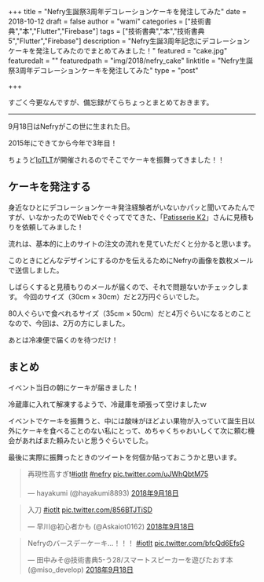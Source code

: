 +++
title = "Nefry生誕祭3周年デコレーションケーキを発注してみた"
date = 2018-10-12
draft = false
author = "wami"
categories = ["技術書典","本","Flutter","Firebase"]
tags = ["技術書典","本","技術書典5","Flutter","Firebase"]
description = "Nefry生誕3周年記念にデコレーションケーキを発注してみたのでまとめてみました！"
featured = "cake.jpg"
featuredalt = ""
featuredpath = "img/2018/nefry_cake"
linktitle = "Nefry生誕祭3周年デコレーションケーキを発注してみた"
type = "post"

+++

すごく今更なんですが、備忘録がてらちょっとまとめておきます。

-------------

9月18日はNefryがこの世に生まれた日。

2015年にできてから今年で3年目！

ちょうど[IoTLT](https://iotlt.connpass.com/event/98870/)が開催されるのでそこでケーキを振舞ってきました！！

## ケーキを発注する


身近なひとにデコレーションケーキ発注経験者がいないかパッと聞いてみたんですが、いなかったのでWebでぐぐってでてきた、「[Patisserie K2](http://www.patisseriek2.jp/)」さんに見積もりを依頼してみました！

流れは、基本的に上のサイトの注文の流れを見ていただくと分かると思います。

このときにどんなデザインにするのかを伝えるためにNefryの画像を数枚メールで送信しました。

しばらくすると見積もりのメールが届くので、それで問題ないかチェックします。
今回のサイズ（30cm × 30cm）だと2万円ぐらいでした。

80人ぐらいで食べれるサイズ（35cm × 50cm）だと4万ぐらいになるとのことなので、今回は、2万の方にしました。

あとは冷凍便で届くのを待つだけ！

## まとめ

イベント当日の朝にケーキが届きました！

冷蔵庫に入れて解凍するようで、冷蔵庫を頑張って空けましたｗ

イベントでケーキを振舞うと、中には酸味がほどよい果物が入っていて誕生日以外にケーキを食べることのない私にとって、めちゃくちゃおいしくて次に頼む機会があればまた頼みたいと思うぐらいでした。

最後に実際に振舞ったときのツイートを何個か貼っておこうかと思います。

<blockquote class="twitter-tweet" data-lang="ja"><p lang="ja" dir="ltr">再現性高すぎ❗️<a href="https://twitter.com/hashtag/iotlt?src=hash&amp;ref_src=twsrc%5Etfw">#iotlt</a> <a href="https://twitter.com/hashtag/nefry?src=hash&amp;ref_src=twsrc%5Etfw">#nefry</a> <a href="https://t.co/uJWhQbtM75">pic.twitter.com/uJWhQbtM75</a></p>&mdash; hayakumi (@hayakumi8893) <a href="https://twitter.com/hayakumi8893/status/1042027235723497472?ref_src=twsrc%5Etfw">2018年9月18日</a></blockquote>
<script async src="https://platform.twitter.com/widgets.js" charset="utf-8"></script>

<blockquote class="twitter-tweet" data-lang="ja"><p lang="ja" dir="ltr">入刀 <a href="https://twitter.com/hashtag/iotlt?src=hash&amp;ref_src=twsrc%5Etfw">#iotlt</a> <a href="https://t.co/856BTJTiSD">pic.twitter.com/856BTJTiSD</a></p>&mdash; 早川@初心者かも (@Askaiot0162) <a href="https://twitter.com/Askaiot0162/status/1042029359857455104?ref_src=twsrc%5Etfw">2018年9月18日</a></blockquote>
<script async src="https://platform.twitter.com/widgets.js" charset="utf-8"></script>

<blockquote class="twitter-tweet" data-lang="ja"><p lang="ja" dir="ltr">Nefryのバースデーケーキ…！！！ <a href="https://twitter.com/hashtag/iotlt?src=hash&amp;ref_src=twsrc%5Etfw">#iotlt</a> <a href="https://t.co/bfcQd6EfsG">pic.twitter.com/bfcQd6EfsG</a></p>&mdash; 田中みそ@技術書典5-う28/スマートスピーカーを遊びたおす本 (@miso_develop) <a href="https://twitter.com/miso_develop/status/1042026755836403712?ref_src=twsrc%5Etfw">2018年9月18日</a></blockquote>
<script async src="https://platform.twitter.com/widgets.js" charset="utf-8"></script>

